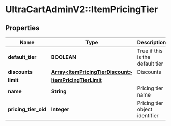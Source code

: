 # UltraCartAdminV2::ItemPricingTier

## Properties
Name | Type | Description | Notes
------------ | ------------- | ------------- | -------------
**default_tier** | **BOOLEAN** | True if this is the default tier | [optional] 
**discounts** | [**Array&lt;ItemPricingTierDiscount&gt;**](ItemPricingTierDiscount.md) | Discounts | [optional] 
**limit** | [**ItemPricingTierLimit**](ItemPricingTierLimit.md) |  | [optional] 
**name** | **String** | Pricing tier name | [optional] 
**pricing_tier_oid** | **Integer** | Pricing tier object identifier | [optional] 


